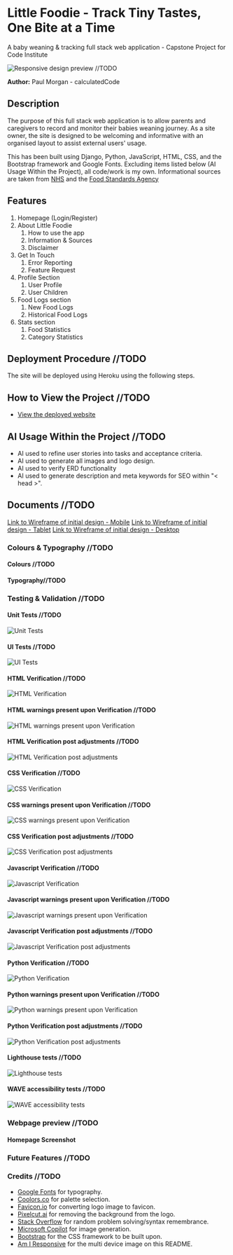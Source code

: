 # Little Foodie - Track Tiny Tastes, One Bite at a Time

A baby weaning & tracking full stack web application - Capstone Project for Code Institute

![Responsive design preview]() //TODO

**Author:** Paul Morgan - calculatedCode

## Description

The purpose of this full stack web application is to allow parents and caregivers to record and monitor their babies weaning journey.
As a site owner, the site is designed to be welcoming and informative with an organised layout to assist external users' usage.

This has been built using Django, Python, JavaScript, HTML, CSS, and the Bootstrap framework and Google Fonts. Excluding items listed below (AI Usage Within the Project), all code/work is my own.
Informational sources are taken from [NHS](https://www.nhs.uk/start-for-life/baby/weaning/) and the [Food Standards Agency](https://www.food.gov.uk/food-safety-and-hygiene/food-allergies-intolerances-and-coeliac-disease)

## Features

1. Homepage (Login/Register)
2. About Little Foodie
    1. How to use the app
    2. Information & Sources
    3. Disclaimer
3. Get In Touch
    1. Error Reporting
    2. Feature Request
4. Profile Section
    1. User Profile
    2. User Children
5. Food Logs section
    1. New Food Logs
    2. Historical Food Logs
6. Stats section
    1. Food Statistics
    2. Category Statistics

## Deployment Procedure //TODO

The site will be deployed using Heroku using the following steps.


## How to View the Project //TODO

- [View the deployed website]()

## AI Usage Within the Project //TODO

- AI used to refine user stories into tasks and acceptance criteria.
- AI used to generate all images and logo design.
- AI used to verify ERD functionality
- AI used to generate description and meta keywords for SEO within "< head >".

## Documents //TODO

[Link to Wireframe of initial design - Mobile]()
[Link to Wireframe of initial design - Tablet]()
[Link to Wireframe of initial design - Desktop]()

### Colours & Typography //TODO

#### Colours //TODO

#### Typography//TODO

### Testing & Validation //TODO

#### Unit Tests //TODO

![Unit Tests]()

#### UI Tests //TODO

![UI Tests]()

#### HTML Verification //TODO

![HTML Verification]()

#### HTML warnings present upon Verification //TODO

![HTML warnings present upon Verification]()

#### HTML Verification post adjustments //TODO

![HTML Verification post adjustments]()

#### CSS Verification //TODO

![CSS Verification]()

#### CSS warnings present upon Verification //TODO

![CSS warnings present upon Verification]()

#### CSS Verification post adjustments //TODO

![CSS Verification post adjustments]()

#### Javascript Verification //TODO

![Javascript Verification]()

#### Javascript warnings present upon Verification //TODO

![Javascript warnings present upon Verification]()

#### Javascript Verification post adjustments //TODO

![Javascript Verification post adjustments]()

#### Python Verification //TODO

![Python Verification]()

#### Python warnings present upon Verification //TODO

![Python warnings present upon Verification]()

#### Python Verification post adjustments //TODO

![Python Verification post adjustments]()

#### Lighthouse tests //TODO

![Lighthouse tests]()

#### WAVE accessibility tests //TODO

![WAVE accessibility tests]()

### Webpage preview //TODO

#### Homepage Screenshot

### Future Features //TODO

### Credits //TODO

- [Google Fonts](https://fonts.google.com/) for typography.
- [Coolors.co](https://coolors.co/) for palette selection.
- [Favicon.io](https://favicon.io/) for converting logo image to favicon.
- [Pixelcut.ai](https://www.pixelcut.ai/) for removing the background from the logo.
- [Stack Overflow](https://stackoverflow.com/) for random problem solving/syntax remembrance.
- [Microsoft Copilot](https://copilot.microsoft.com/) for image generation.
- [Bootstrap](https://getbootstrap.com/) for the CSS framework to be built upon.
- [Am I Responsive](https://ui.dev/amiresponsive) for the multi device image on this README.